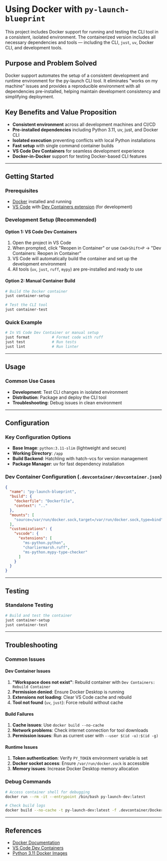 # Using Docker with `py-launch-blueprint`

This project includes Docker support for running and testing the CLI tool in a consistent, isolated environment. The containerized version includes all necessary dependencies and tools — including the CLI, `just`, `uv`, Docker CLI, and development tools.

## Purpose and Problem Solved
Docker support automates the setup of a consistent development and runtime environment for the py-launch CLI tool. It eliminates "works on my machine" issues and provides a reproducible environment with all dependencies pre-installed, helping maintain development consistency and simplifying deployment.

## Key Benefits and Value Proposition
- **Consistent environment** across all development machines and CI/CD
- **Pre-installed dependencies** including Python 3.11, uv, just, and Docker CLI
- **Isolated execution** preventing conflicts with local Python installations
- **Fast setup** with single command container builds
- **VS Code Dev Containers** for seamless development experience
- **Docker-in-Docker** support for testing Docker-based CLI features

---

## Getting Started

### Prerequisites

- [Docker](https://www.docker.com/) installed and running
- [VS Code](https://code.visualstudio.com/) with [Dev Containers extension](https://marketplace.visualstudio.com/items?itemName=ms-vscode-remote.remote-containers) (for development)

### Development Setup (Recommended)

#### Option 1: VS Code Dev Containers
1. Open the project in VS Code
2. When prompted, click "Reopen in Container" or use `Cmd+Shift+P` → "Dev Containers: Reopen in Container"
3. VS Code will automatically build the container and set up the development environment
4. All tools (`uv`, `just`, `ruff`, `mypy`) are pre-installed and ready to use

#### Option 2: Manual Container Build
```bash
# Build the Docker container
just container-setup

# Test the CLI tool
just container-test
```

### Quick Example
```bash
# In VS Code Dev Container or manual setup
just format          # Format code with ruff
just test            # Run tests
just lint            # Run linter
```

---

## Usage

### Common Use Cases
- **Development**: Test CLI changes in isolated environment
- **Distribution**: Package and deploy the CLI tool
- **Troubleshooting**: Debug issues in clean environment

---

## Configuration

### Key Configuration Options
- **Base Image**: `python:3.11-slim` (lightweight and secure)
- **Working Directory**: `/app`
- **Build Backend**: Hatchling with hatch-vcs for version management
- **Package Manager**: uv for fast dependency installation

### Dev Container Configuration (`.devcontainer/devcontainer.json`)
```json
{
  "name": "py-launch-blueprint",
  "build": {
    "dockerfile": "Dockerfile",
    "context": ".."
  },
  "mounts": [
    "source=/var/run/docker.sock,target=/var/run/docker.sock,type=bind"
  ],
  "customizations": {
    "vscode": {
      "extensions": [
        "ms-python.python",
        "charliermarsh.ruff",
        "ms-python.mypy-type-checker"
      ]
    }
  }
}
```

---

## Testing

### Standalone Testing
```bash
# Build and test the container
just container-setup
just container-test
```

---

## Troubleshooting

### Common Issues

#### Dev Container Issues
1. **"Workspace does not exist"**: Rebuild container with `Dev Containers: Rebuild Container`
2. **Permission denied**: Ensure Docker Desktop is running
3. **Extensions not loading**: Clear VS Code cache and rebuild
4. **Tool not found** (`uv`, `just`): Force rebuild without cache

#### Build Failures
1. **Cache issues**: Use `docker build --no-cache`
2. **Network problems**: Check internet connection for tool downloads
3. **Permission issues**: Run as current user with `--user $(id -u):$(id -g)`

#### Runtime Issues
1. **Token authentication**: Verify `PY_TOKEN` environment variable is set
2. **Docker socket access**: Ensure `/var/run/docker.sock` is accessible
3. **Memory issues**: Increase Docker Desktop memory allocation

### Debug Commands
```bash
# Access container shell for debugging
docker run --rm -it --entrypoint /bin/bash py-launch-dev:latest

# Check build logs
docker build --no-cache -t py-launch-dev:latest -f .devcontainer/Dockerfile . --progress=plain
```

---

## References

- [Docker Documentation](https://docs.docker.com/)
- [VS Code Dev Containers](https://code.visualstudio.com/docs/devcontainers/containers)
- [Python 3.11 Docker Images](https://hub.docker.com/_/python)
